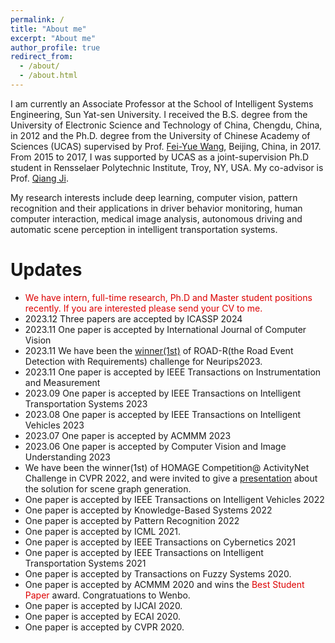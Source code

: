 ```yaml
---
permalink: /
title: "About me"
excerpt: "About me"
author_profile: true
redirect_from: 
  - /about/
  - /about.html
---
```


I am currently an Associate Professor at the School of Intelligent Systems Engineering, Sun Yat-sen University.
I received the B.S. degree from the University of Electronic Science and
Technology of China, Chengdu, China, in 2012 and the Ph.D. degree from the University of Chinese Academy of Sciences (UCAS) supervised by
Prof. [Fei-Yue Wang](http://people.ucas.ac.cn/~wangfeiyue?language=en), Beijing, China, in 2017. From 2015 to 2017, I was supported by UCAS as a joint-supervision Ph.D student in Rensselaer Polytechnic Institute, Troy, NY, USA. My
co-advisor is Prof. [Qiang Ji](https://www.ecse.rpi.edu/~qji/). 

My research interests include deep learning, computer vision, pattern recognition and their applications in driver behavior monitoring, human computer 
interaction, medical image analysis, autonomous driving and automatic scene perception in intelligent transportation systems.

Updates
=====
* <font color="#dd0000">We have intern, full-time research, Ph.D and Master student positions recently. If you are interested please send your CV to me.</font>
* 2023.12 Three papers are accepted by ICASSP 2024 
* 2023.11 One paper is accepted by International Journal of Computer Vision 
* 2023.11 We have been the [winner(1st)](https://sites.google.com/view/road-r/winners) of ROAD-R(the Road Event Detection with Requirements) challenge for Neurips2023.
* 2023.11 One paper is accepted by  IEEE Transactions on Instrumentation and Measurement 
* 2023.09 One paper is accepted by IEEE Transactions on Intelligent Transportation Systems 2023
* 2023.08 One paper is accepted by IEEE Transactions on Intelligent Vehicles 2023
* 2023.07 One paper is accepted by ACMMM 2023
* 2023.06 One paper is accepted by Computer Vision and Image Understanding 2023
* We have been the winner(1st) of HOMAGE Competition@ ActivityNet Challenge in CVPR 2022, and were invited to give a [presentation](https://www.youtube.com/watch?v=KK3SPK6iueE) about the solution for scene graph generation.
* One paper is accepted by IEEE Transactions on Intelligent Vehicles 2022
* One paper is accepted by Knowledge-Based Systems 2022
* One paper is accepted by Pattern Recognition 2022
* One paper is accepted by ICML 2021.
* One paper is accepted by IEEE Transactions on Cybernetics 2021
* One paper is accepted by IEEE Transactions on Intelligent Transportation Systems 2021
* One paper is accepted by Transactions on Fuzzy Systems 2020.
* One paper is accepted by ACMMM 2020 and wins the <font color="#dd0000">Best Student Paper</font> award. Congratuations to Wenbo.
* One paper is accepted by IJCAI 2020.
* One paper is accepted by ECAI 2020.
* One paper is accepted by CVPR 2020.


